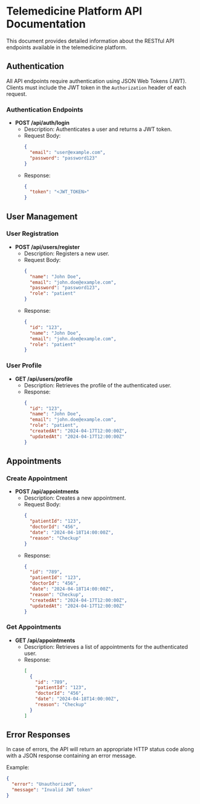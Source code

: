# Telemedicine Platform API Documentation

This document provides detailed information about the RESTful API endpoints available in the telemedicine platform.

## Authentication

All API endpoints require authentication using JSON Web Tokens (JWT). Clients must include the JWT token in the `Authorization` header of each request.

### Authentication Endpoints

- **POST /api/auth/login**
  - Description: Authenticates a user and returns a JWT token.
  - Request Body:
    ```json
    {
      "email": "user@example.com",
      "password": "password123"
    }
    ```
  - Response:
    ```json
    {
      "token": "<JWT_TOKEN>"
    }
    ```

## User Management

### User Registration

- **POST /api/users/register**
  - Description: Registers a new user.
  - Request Body:
    ```json
    {
      "name": "John Doe",
      "email": "john.doe@example.com",
      "password": "password123",
      "role": "patient"
    }
    ```
  - Response:
    ```json
    {
      "id": "123",
      "name": "John Doe",
      "email": "john.doe@example.com",
      "role": "patient"
    }
    ```

### User Profile

- **GET /api/users/profile**
  - Description: Retrieves the profile of the authenticated user.
  - Response:
    ```json
    {
      "id": "123",
      "name": "John Doe",
      "email": "john.doe@example.com",
      "role": "patient",
      "createdAt": "2024-04-17T12:00:00Z",
      "updatedAt": "2024-04-17T12:00:00Z"
    }
    ```

## Appointments

### Create Appointment

- **POST /api/appointments**
  - Description: Creates a new appointment.
  - Request Body:
    ```json
    {
      "patientId": "123",
      "doctorId": "456",
      "date": "2024-04-18T14:00:00Z",
      "reason": "Checkup"
    }
    ```
  - Response:
    ```json
    {
      "id": "789",
      "patientId": "123",
      "doctorId": "456",
      "date": "2024-04-18T14:00:00Z",
      "reason": "Checkup",
      "createdAt": "2024-04-17T12:00:00Z",
      "updatedAt": "2024-04-17T12:00:00Z"
    }
    ```

### Get Appointments

- **GET /api/appointments**
  - Description: Retrieves a list of appointments for the authenticated user.
  - Response:
    ```json
    [
      {
        "id": "789",
        "patientId": "123",
        "doctorId": "456",
        "date": "2024-04-18T14:00:00Z",
        "reason": "Checkup"
      }
    ]
    ```

## Error Responses

In case of errors, the API will return an appropriate HTTP status code along with a JSON response containing an error message.

Example:
```json
{
  "error": "Unauthorized",
  "message": "Invalid JWT token"
}
